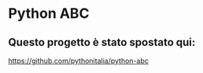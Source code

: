 # Python ABC

## Questo progetto è stato spostato qui: 

https://github.com/pythonitalia/python-abc 
